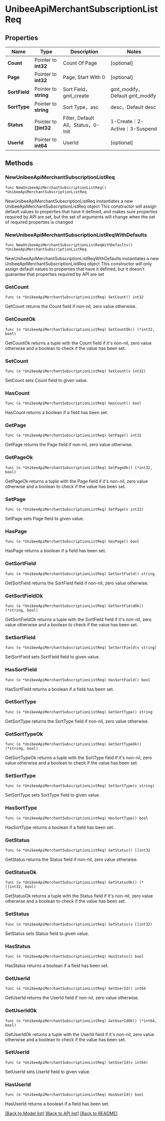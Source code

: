 # UnibeeApiMerchantSubscriptionListReq

## Properties

Name | Type | Description | Notes
------------ | ------------- | ------------- | -------------
**Count** | Pointer to **int32** | Count Of Page | [optional] 
**Page** | Pointer to **int32** | Page, Start WIth 0 | [optional] 
**SortField** | Pointer to **string** | Sort Field，gmt_create|gmt_modify，Default gmt_modify | [optional] 
**SortType** | Pointer to **string** | Sort Type，asc|desc，Default desc | [optional] 
**Status** | Pointer to **[]int32** | Filter, Default All，Status，0-Init | 1-Create｜2-Active｜3-Suspend | 4-Cancel | 5-Expire | [optional] 
**UserId** | Pointer to **int64** | UserId | [optional] 

## Methods

### NewUnibeeApiMerchantSubscriptionListReq

`func NewUnibeeApiMerchantSubscriptionListReq() *UnibeeApiMerchantSubscriptionListReq`

NewUnibeeApiMerchantSubscriptionListReq instantiates a new UnibeeApiMerchantSubscriptionListReq object
This constructor will assign default values to properties that have it defined,
and makes sure properties required by API are set, but the set of arguments
will change when the set of required properties is changed

### NewUnibeeApiMerchantSubscriptionListReqWithDefaults

`func NewUnibeeApiMerchantSubscriptionListReqWithDefaults() *UnibeeApiMerchantSubscriptionListReq`

NewUnibeeApiMerchantSubscriptionListReqWithDefaults instantiates a new UnibeeApiMerchantSubscriptionListReq object
This constructor will only assign default values to properties that have it defined,
but it doesn't guarantee that properties required by API are set

### GetCount

`func (o *UnibeeApiMerchantSubscriptionListReq) GetCount() int32`

GetCount returns the Count field if non-nil, zero value otherwise.

### GetCountOk

`func (o *UnibeeApiMerchantSubscriptionListReq) GetCountOk() (*int32, bool)`

GetCountOk returns a tuple with the Count field if it's non-nil, zero value otherwise
and a boolean to check if the value has been set.

### SetCount

`func (o *UnibeeApiMerchantSubscriptionListReq) SetCount(v int32)`

SetCount sets Count field to given value.

### HasCount

`func (o *UnibeeApiMerchantSubscriptionListReq) HasCount() bool`

HasCount returns a boolean if a field has been set.

### GetPage

`func (o *UnibeeApiMerchantSubscriptionListReq) GetPage() int32`

GetPage returns the Page field if non-nil, zero value otherwise.

### GetPageOk

`func (o *UnibeeApiMerchantSubscriptionListReq) GetPageOk() (*int32, bool)`

GetPageOk returns a tuple with the Page field if it's non-nil, zero value otherwise
and a boolean to check if the value has been set.

### SetPage

`func (o *UnibeeApiMerchantSubscriptionListReq) SetPage(v int32)`

SetPage sets Page field to given value.

### HasPage

`func (o *UnibeeApiMerchantSubscriptionListReq) HasPage() bool`

HasPage returns a boolean if a field has been set.

### GetSortField

`func (o *UnibeeApiMerchantSubscriptionListReq) GetSortField() string`

GetSortField returns the SortField field if non-nil, zero value otherwise.

### GetSortFieldOk

`func (o *UnibeeApiMerchantSubscriptionListReq) GetSortFieldOk() (*string, bool)`

GetSortFieldOk returns a tuple with the SortField field if it's non-nil, zero value otherwise
and a boolean to check if the value has been set.

### SetSortField

`func (o *UnibeeApiMerchantSubscriptionListReq) SetSortField(v string)`

SetSortField sets SortField field to given value.

### HasSortField

`func (o *UnibeeApiMerchantSubscriptionListReq) HasSortField() bool`

HasSortField returns a boolean if a field has been set.

### GetSortType

`func (o *UnibeeApiMerchantSubscriptionListReq) GetSortType() string`

GetSortType returns the SortType field if non-nil, zero value otherwise.

### GetSortTypeOk

`func (o *UnibeeApiMerchantSubscriptionListReq) GetSortTypeOk() (*string, bool)`

GetSortTypeOk returns a tuple with the SortType field if it's non-nil, zero value otherwise
and a boolean to check if the value has been set.

### SetSortType

`func (o *UnibeeApiMerchantSubscriptionListReq) SetSortType(v string)`

SetSortType sets SortType field to given value.

### HasSortType

`func (o *UnibeeApiMerchantSubscriptionListReq) HasSortType() bool`

HasSortType returns a boolean if a field has been set.

### GetStatus

`func (o *UnibeeApiMerchantSubscriptionListReq) GetStatus() []int32`

GetStatus returns the Status field if non-nil, zero value otherwise.

### GetStatusOk

`func (o *UnibeeApiMerchantSubscriptionListReq) GetStatusOk() (*[]int32, bool)`

GetStatusOk returns a tuple with the Status field if it's non-nil, zero value otherwise
and a boolean to check if the value has been set.

### SetStatus

`func (o *UnibeeApiMerchantSubscriptionListReq) SetStatus(v []int32)`

SetStatus sets Status field to given value.

### HasStatus

`func (o *UnibeeApiMerchantSubscriptionListReq) HasStatus() bool`

HasStatus returns a boolean if a field has been set.

### GetUserId

`func (o *UnibeeApiMerchantSubscriptionListReq) GetUserId() int64`

GetUserId returns the UserId field if non-nil, zero value otherwise.

### GetUserIdOk

`func (o *UnibeeApiMerchantSubscriptionListReq) GetUserIdOk() (*int64, bool)`

GetUserIdOk returns a tuple with the UserId field if it's non-nil, zero value otherwise
and a boolean to check if the value has been set.

### SetUserId

`func (o *UnibeeApiMerchantSubscriptionListReq) SetUserId(v int64)`

SetUserId sets UserId field to given value.

### HasUserId

`func (o *UnibeeApiMerchantSubscriptionListReq) HasUserId() bool`

HasUserId returns a boolean if a field has been set.


[[Back to Model list]](../README.md#documentation-for-models) [[Back to API list]](../README.md#documentation-for-api-endpoints) [[Back to README]](../README.md)


